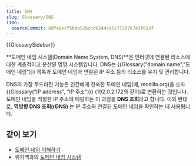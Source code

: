 ```yaml
---
title: DNS
slug: Glossary/DNS
l10n:
  sourceCommit: 8dfa0ecf5bda526ccd6244ca5c7720767e3f013f
---
```


{{GlossarySidebar}}

**도메인 네임 시스템(Domain Name System, DNS)**은 인터넷에 연결된 리소스에 대한 계층적이고 분산된 명명 시스템입니다. DNS는 {{Glossary("domain name","도메인 네임")}} 목록과 도메인 네임과 연결된 IP 주소 등의 리소스를 유지 및 관리합니다.

DNS의 가장 두드러진 기능은 인간에게 친숙한 도메인 네임(예, mozilla.org)을 숫자 {{Glossary("IP address", "IP 주소")}} (192.0.2.172와 같이)로 변환하는 것입니다. 도메인 네임을 적절한 IP 주소에 매핑하는 이 과정을 **DNS 조회**라고 합니다. 이와 반대로, **역방향 DNS 조회(rDNS)** 는 IP 주소와 연결된 도메인 네임을 확인하는 데 사용됩니다.

## 같이 보기

- [도메인 네임 이해하기](/ko/docs/Learn/Common_questions/Web_mechanics/What_is_a_domain_name)
- 위키백과의 [도메인 네임 시스템](https://en.wikipedia.org/wiki/Domain_Name_System)
